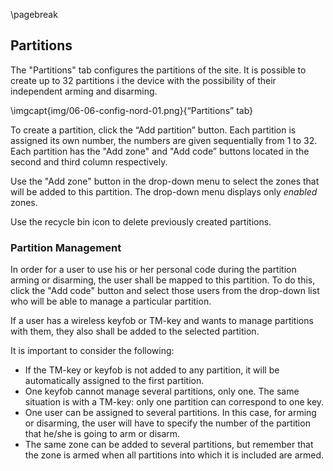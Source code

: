 \pagebreak

## Partitions

The "Partitions" tab configures the partitions of the site.
It is possible to create up to 32 partitions i the device with the possibility of their independent arming and disarming.

\imgcapt{img/06-06-config-nord-01.png}{“Partitions” tab}

To create a partition, click the “Add partition” button. Each partition is assigned its own number, the numbers are given sequentially from 1 to 32.
Each partition has the "Add zone" and "Add code” buttons located in the second and third column respectively.

Use the "Add zone" button in the drop-down menu to select the zones that will be added to this partition. The drop-down menu displays only *enabled* zones.

Use the recycle bin icon to delete previously created partitions.

### Partition Management

In order for a user to use his or her personal code during the partition arming or disarming, the user shall be mapped to this partition. To do this, click the "Add code" button and select those users from the drop-down list who will be able to manage a particular partition.

If a user has a wireless keyfob or TM-key and wants to manage partitions with them, they also shall be added to the selected partition.

It is important to consider the following:

* If the TM-key or keyfob is not added to any partition, it will be automatically assigned to the first partition.
* One keyfob cannot manage several partitions, only one. The same situation is with a TM-key: only one partition can correspond to one key.
* One user can be assigned to several partitions. In this case, for arming or disarming, the user will have to specify the number of the partition that he/she is going to arm or disarm.
* The same zone can be added to several partitions, but remember that the zone is armed when all partitions into which it is included are armed.
